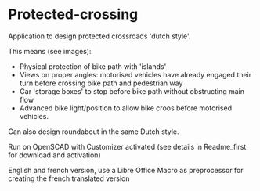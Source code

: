# Protected-crossing
Application to design protected crossroads 'dutch style'.

This means (see images):
- Physical protection of bike path with 'islands'
- Views on proper angles: motorised vehicles have already engaged their turn before crossing bike path and pedestrian way
- Car 'storage boxes' to stop before bike path without obstructing main flow
- Advanced bike light/position to allow bike croos before motorised vehicles. 

Can also design roundabout in the same Dutch style. 

Run on OpenSCAD with Customizer activated (see details in Readme_first for download and activation)

English and french version, 
use a Libre Office Macro as preprocessor for creating the french translated version


